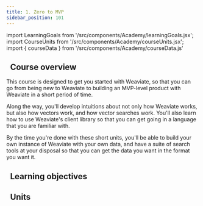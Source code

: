 ```yaml
---
title: 1. Zero to MVP
sidebar_position: 101
---
```


import LearningGoals from '/src/components/Academy/learningGoals.jsx';
import CourseUnits from '/src/components/Academy/courseUnits.jsx';
import { courseData } from '/src/components/Academy/courseData.js'

## <i class="fa-solid fa-chalkboard-user"></i>&nbsp;&nbsp;Course overview

This course is designed to get you started with Weaviate, so that you can go from being new to Weaviate to building an MVP-level product with Weaviate in a short period of time.

Along the way, you'll develop intuitions about not only how Weaviate works, but also how vectors work, and how vector searches work. You'll also learn how to use Weaviate's client library so that you can get going in a language that you are familiar with.

By the time you're done with these short units, you'll be able to build your own instance of Weaviate with your own data, and have a suite of search tools at your disposal so that you can get the data you want in the format you want it.

## <i class="fa-solid fa-chalkboard-user"></i>&nbsp;&nbsp;Learning objectives

<LearningGoals courseName="zero_to_mvp"/>

## <i class="fa-solid fa-book-open-reader"></i>&nbsp;&nbsp;Units

<CourseUnits courseData={courseData} courseName="zero_to_mvp" />
